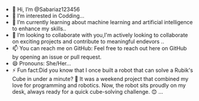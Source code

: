 - 👋 Hi, I’m @Sabariaz123456
- 👀 I’m interested in Codding...
- 🌱 I’m currently learning about machine learning and artificial intelligence to enhance my skills..
- 💞️ I’m looking to collaborate with you,I'm actively looking to collaborate on exciting projects and contribute to meaningful endevors ..
- 📫 You can reach me on GitHub: Feel free to reach out here on GitHub by opening an issue or pull request.
- 😄 Pronouns: She/Her...
- ⚡ Fun fact:Did you know that I once built a robot that can solve a Rubik's Cube in under a minute? 🤖 It was a weekend project that combined my love for programming and robotics. Now, the robot sits proudly on my desk, always ready for a quick cube-solving challenge.  😊 ...
<!---
Sabariaz123456/Sabariaz123456 is a ✨ special ✨ repository because its `README.md` (this file) appears on your GitHub profile.
You can click the Preview link to take a look at your changes.
--->
